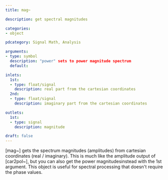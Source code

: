 ```yaml
---
title: mag~

description: get spectral magnitudes

categories:
- object

pdcategory: Signal Math, Analysis

arguments:
- type: symbol
  description: "power" sets to power magnitude spectrum
  default:

inlets:
  1st:
  - type: float/signal
    description: real part from the cartesian coordinates
  2nd:
  - type: float/signal
    description: imaginary part from the cartesian coordinates

outlets:
  1st:
  - type: signal
    description: magnitude

draft: false
---
```


[mag~] gets the spectrum magnitudes (amplitudes) from cartesian coordinates (real / imaginary). This is much like the amplitude output of [car2pol~], but you can also get the power magnitudesinstead with the 1st argument.
This object is useful for spectral processing that doesn't require the phase values.
